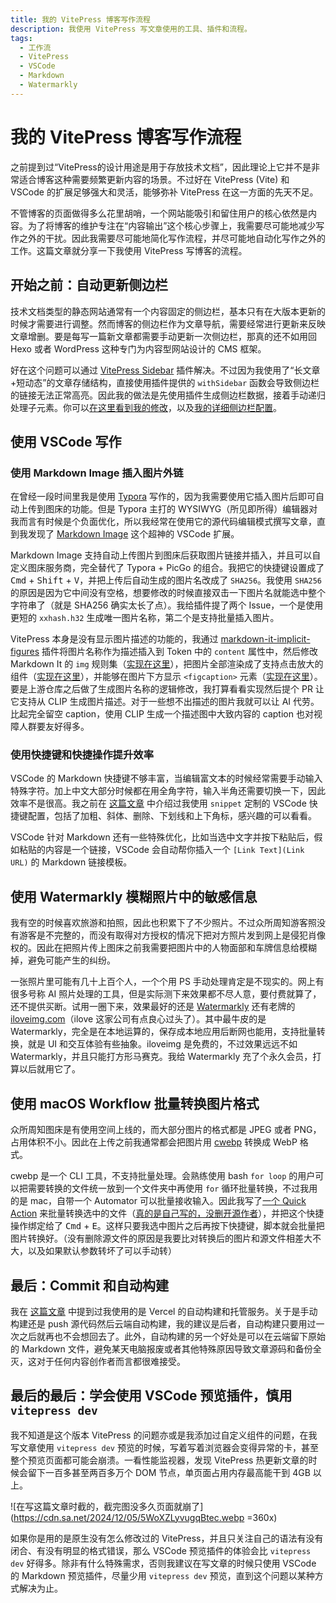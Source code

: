 ```yaml
---
title: 我的 VitePress 博客写作流程
description: 我使用 VitePress 写文章使用的工具、插件和流程。
tags:
  - 工作流
  - VitePress
  - VSCode
  - Markdown
  - Watermarkly
---
```


# 我的 VitePress 博客写作流程

之前提到过“VitePress的设计用途是用于存放技术文档”，因此理论上它并不是非常适合博客这种需要频繁更新内容的场景。不过好在 VitePress (Vite) 和 VSCode 的扩展足够强大和灵活，能够弥补 VitePress 在这一方面的先天不足。

不管博客的页面做得多么花里胡哨，一个网站能吸引和留住用户的核心依然是内容。为了将博客的维护专注在“内容输出”这个核心步骤上，我需要尽可能地减少写作之外的干扰。因此我需要尽可能地简化写作流程，并尽可能地自动化写作之外的工作。这篇文章就分享一下我使用 VitePress 写博客的流程。

## 开始之前：自动更新侧边栏

技术文档类型的静态网站通常有一个内容固定的侧边栏，基本只有在大版本更新的时候才需要进行调整。然而博客的侧边栏作为文章导航，需要经常进行更新来反映文章增删。要是每写一篇新文章都需要手动更新一次侧边栏，那真的还不如用回 Hexo 或者 WordPress 这种专门为内容型网站设计的 CMS 框架。

好在这个问题可以通过 [VitePress Sidebar](https://vitepress-sidebar.jooy2.com) 插件解决。不过因为我使用了“长文章+短动态”的文章存储结构，直接使用插件提供的 `withSidebar` 函数会导致侧边栏的链接无法正常高亮。因此我的做法是先使用插件生成侧边栏数据，接着手动递归处理子元素。你可以[在这里看到我的修改](https://github.com/mark9804/blog/blob/4edd1cec2fc6eae41c73a918927502221a54f502/docs/.vitepress/config.ts#L14-L25)，以及[我的详细侧边栏配置](https://github.com/mark9804/blog/blob/4edd1cec2fc6eae41c73a918927502221a54f502/docs/.vitepress/configs/sidebarConfig.ts)。

## 使用 VSCode 写作

### 使用 Markdown Image 插入图片外链

在曾经一段时间里我是使用 [Typora](https://typora.io/) 写作的，因为我需要使用它插入图片后即可自动上传到图床的功能。但是 Typora 主打的 WYSIWYG（所见即所得）编辑器对我而言有时候是个负面优化，所以我经常在使用它的源代码编辑模式撰写文章，直到我发现了 [Markdown Image](https://marketplace.visualstudio.com/items?itemName=hancel.markdown-image) 这个超神的 VSCode 扩展。

Markdown Image 支持自动上传图片到图床后获取图片链接并插入，并且可以自定义图床服务商，完全替代了 Typora + PicGo 的组合。我把它的快捷键设置成了 <kbd>Cmd</kbd> + <kbd>Shift</kbd> + <kbd>V</kbd>，并把上传后自动生成的图片名改成了 `SHA256`。我使用 `SHA256` 的原因是因为它中间没有空格，想要修改的时候直接双击一下图片名就能选中整个字符串了（就是 SHA256 确实太长了点）。我给插件提了两个 Issue，一个是使用更短的 `xxhash.h32` 生成唯一图片名称，第二个是支持批量插入图片。

VitePress 本身是没有显示图片描述的功能的，我通过 [markdown-it-implicit-figures](https://github.com/arve0/markdown-it-implicit-figures) 插件将图片名称作为描述插入到 Token 中的 `content` 属性中，然后修改 Markdown It 的 `img` 规则集（[实现在这里](https://github.com/mark9804/blog/blob/4edd1cec2fc6eae41c73a918927502221a54f502/docs/.vitepress/configs/markdownConfig.ts#L47-L49)），把图片全部渲染成了支持点击放大的组件（[实现在这里](https://github.com/mark9804/blog/blob/4edd1cec2fc6eae41c73a918927502221a54f502/docs/.vitepress/theme/utils/generateImgComponent.ts)），并能够在图片下方显示 `<figcaption>` 元素（[实现在这里](https://github.com/mark9804/blog/blob/4edd1cec2fc6eae41c73a918927502221a54f502/docs/.vitepress/theme/components/ElysiumUI/ElyImageGallery.vue#L35-L41)）。要是上游仓库之后做了生成图片名称的逻辑修改，我打算看看实现然后提个 PR 让它支持从 CLIP 生成图片描述。对于一些想不出描述的图片我就可以让 AI 代劳。比起完全留空 caption，使用 CLIP 生成一个描述图中大致内容的 caption 也对视障人群要友好得多。

### 使用快捷键和快捷操作提升效率

VSCode 的 Markdown 快捷键不够丰富，当编辑富文本的时候经常需要手动输入特殊字符。加上中文大部分时候都在用全角字符，输入半角还需要切换一下，因此效率不是很高。我之前在 [这篇文章](./customize-vscode-markdown-shortcuts) 中介绍过我使用 `snippet` 定制的 VSCode 快捷键配置，包括了加粗、斜体、删除、下划线和上下角标，感兴趣的可以看看。

VSCode 针对 Markdown 还有一些特殊优化，比如当选中文字并按下粘贴后，假如粘贴的内容是一个链接，VSCode 会自动帮你插入一个 `[Link Text](Link URL)` 的 Markdown 链接模板。

## 使用 Watermarkly 模糊照片中的敏感信息

我有空的时候喜欢旅游和拍照，因此也积累下了不少照片。不过众所周知游客照没有游客是不完整的，而没有取得对方授权的情况下把对方照片发到网上是侵犯肖像权的。因此在把照片传上图床之前我需要把图片中的人物面部和车牌信息给模糊掉，避免可能产生的纠纷。

一张照片里可能有几十上百个人，一个个用 PS 手动处理肯定是不现实的。网上有很多号称 AI 照片处理的工具，但是实际测下来效果都不尽人意，要付费就算了，还不提供买断。试用一圈下来，效果最好的还是 [Watermarkly](https://watermarkly.com/blur-face/) 还有老牌的 [iloveimg.com](https://www.iloveimg.com/)（ilove 这家公司有点良心过头了）。其中最牛皮的是 Watermarkly，完全是在本地运算的，保存成本地应用后断网也能用，支持批量转换，就是 UI 和交互体验有些抽象。iloveimg 是免费的，不过效果远远不如 Watermarkly，并且只能打方形马赛克。我给 Watermarkly 充了个永久会员，打算以后就用它了。

## 使用 macOS Workflow 批量转换图片格式

众所周知图床是有使用空间上线的，而大部分图片的格式都是 JPEG 或者 PNG，占用体积不小。因此在上传之前我通常都会把图片用 [cwebp](https://developers.google.com/speed/webp/docs/cwebp) 转换成 WebP 格式。

cwebp 是一个 CLI 工具，不支持批量处理。会熟练使用 bash `for loop` 的用户可以把需要转换的文件统一放到一个文件夹中再使用 `for` 循环批量转换，不过我用的是 mac，自带一个 Automator 可以批量接收输入。因此我写了[一个 Quick Action](https://github.com/mark9804/macos-scripts/tree/master/Quick%20Actions/) 来批量转换选中的文件（[真的是自己写的，没删开源作者](https://www.zhihu.com/question/4389622860)），并把这个快捷操作绑定给了 <kbd>Cmd</kbd> + <kbd>E</kbd>。这样只要我选中图片之后再按下快捷键，脚本就会批量把图片转换好。（没有删除源文件的原因是我要比对转换后的图片和源文件相差大不大，以及如果默认参数转坏了可以手动转）

## 最后：Commit 和自动构建

我在 [这篇文章](./migrating-wordpress-to-vitepress#从本地到云端) 中提到过我使用的是 Vercel 的自动构建和托管服务。关于是手动构建还是 push 源代码然后云端自动构建，我的建议是后者，自动构建只要用过一次之后就再也不会想回去了。此外，自动构建的另一个好处是可以在云端留下原始的 Markdown 文件，避免某天电脑报废或者其他特殊原因导致文章源码和备份全灭，这对于任何内容创作者而言都很难接受。

## 最后的最后：学会使用 VSCode 预览插件，慎用 `vitepress dev`

我不知道是这个版本 VitePress 的问题亦或是我添加过自定义组件的问题，在我写文章使用 `vitepress dev` 预览的时候，写着写着浏览器会变得异常的卡，甚至整个预览页面都可能会崩溃。一看性能监视器，发现 VitePress 热更新文章的时候会留下一百多甚至两百多万个 DOM 节点，单页面占用内存最高能干到 4GB 以上。

![在写这篇文章时截的，截完图没多久页面就崩了](https://cdn.sa.net/2024/12/05/5WoXZLyvugqBtec.webp =360x)

如果你是用的是原生没有怎么修改过的 VitePress，并且只关注自己的语法有没有闭合、有没有明显的格式错误，那么 VSCode 预览插件的体验会比 `vitepress dev` 好得多。除非有什么特殊需求，否则我建议在写文章的时候只使用 VSCode 的 Markdown 预览插件，尽量少用 `vitepress dev` 预览，直到这个问题以某种方式解决为止。
